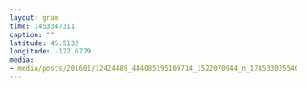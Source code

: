 ```yaml
---
layout: gram
time: 1453347311
caption: ""
latitude: 45.5132
longitude: -122.6779
media:
- media/posts/201601/12424489_484085195109714_1522070944_n_17853302554049424.jpg
---
```

